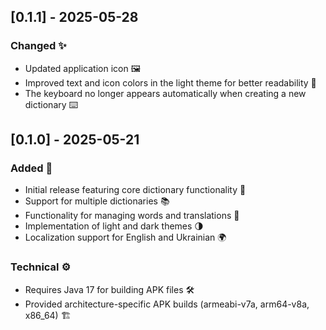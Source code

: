 ## [0.1.1] - 2025-05-28

### Changed ✨

- Updated application icon 🖼️
- Improved text and icon colors in the light theme for better readability 🎨
- The keyboard no longer appears automatically when creating a new dictionary ⌨️

## [0.1.0] - 2025-05-21

### Added 🎉

- Initial release featuring core dictionary functionality 📖
- Support for multiple dictionaries 📚
- Functionality for managing words and translations 📝
- Implementation of light and dark themes 🌗
- Localization support for English and Ukrainian 🌍

### Technical ⚙️

- Requires Java 17 for building APK files 🛠️
- Provided architecture-specific APK builds (armeabi-v7a, arm64-v8a, x86_64) 🏗️
